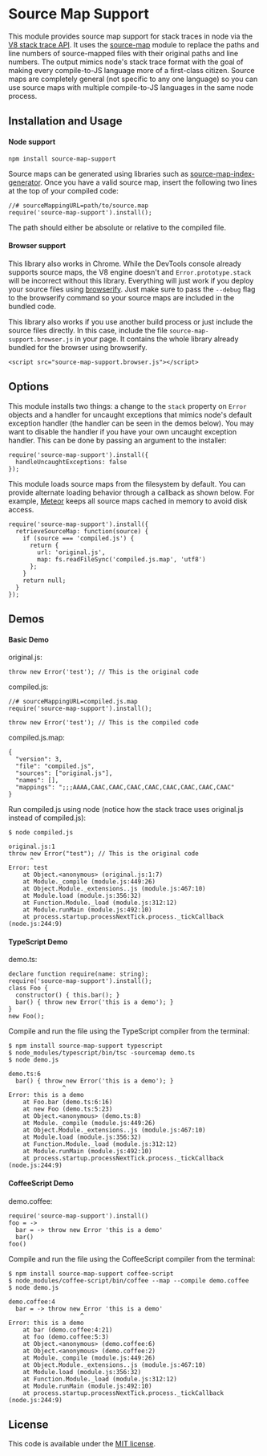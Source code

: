 # Source Map Support

This module provides source map support for stack traces in node via the [V8 stack trace API](http://code.google.com/p/v8/wiki/JavaScriptStackTraceApi). It uses the [source-map](https://github.com/mozilla/source-map) module to replace the paths and line numbers of source-mapped files with their original paths and line numbers. The output mimics node's stack trace format with the goal of making every compile-to-JS language more of a first-class citizen. Source maps are completely general (not specific to any one language) so you can use source maps with multiple compile-to-JS languages in the same node process.

## Installation and Usage

#### Node support

    npm install source-map-support

Source maps can be generated using libraries such as [source-map-index-generator](https://github.com/twolfson/source-map-index-generator). Once you have a valid source map, insert the following two lines at the top of your compiled code:

    //# sourceMappingURL=path/to/source.map
    require('source-map-support').install();

The path should either be absolute or relative to the compiled file.

#### Browser support

This library also works in Chrome. While the DevTools console already supports source maps, the V8 engine doesn't and `Error.prototype.stack` will be incorrect without this library. Everything will just work if you deploy your source files using [browserify](http://browserify.org/). Just make sure to pass the `--debug` flag to the browserify command so your source maps are included in the bundled code.

This library also works if you use another build process or just include the source files directly. In this case, include the file `source-map-support.browser.js` in your page. It contains the whole library already bundled for the browser using browserify.

    <script src="source-map-support.browser.js"></script>

## Options

This module installs two things: a change to the `stack` property on `Error` objects and a handler for uncaught exceptions that mimics node's default exception handler (the handler can be seen in the demos below). You may want to disable the handler if you have your own uncaught exception handler. This can be done by passing an argument to the installer:

    require('source-map-support').install({
      handleUncaughtExceptions: false
    });

This module loads source maps from the filesystem by default. You can provide alternate loading behavior through a callback as shown below. For example, [Meteor](https://github.com/meteor) keeps all source maps cached in memory to avoid disk access.

    require('source-map-support').install({
      retrieveSourceMap: function(source) {
        if (source === 'compiled.js') {
          return {
            url: 'original.js',
            map: fs.readFileSync('compiled.js.map', 'utf8')
          };
        }
        return null;
      }
    });

## Demos

#### Basic Demo

original.js:

    throw new Error('test'); // This is the original code

compiled.js:

    //# sourceMappingURL=compiled.js.map
    require('source-map-support').install();

    throw new Error('test'); // This is the compiled code

compiled.js.map:

    {
      "version": 3,
      "file": "compiled.js",
      "sources": ["original.js"],
      "names": [],
      "mappings": ";;;AAAA,CAAC,CAAC,CAAC,CAAC,CAAC,CAAC,CAAC,CAAC"
    }

Run compiled.js using node (notice how the stack trace uses original.js instead of compiled.js):

    $ node compiled.js

    original.js:1
    throw new Error("test"); // This is the original code
          ^
    Error: test
        at Object.<anonymous> (original.js:1:7)
        at Module._compile (module.js:449:26)
        at Object.Module._extensions..js (module.js:467:10)
        at Module.load (module.js:356:32)
        at Function.Module._load (module.js:312:12)
        at Module.runMain (module.js:492:10)
        at process.startup.processNextTick.process._tickCallback (node.js:244:9)

#### TypeScript Demo

demo.ts:

    declare function require(name: string);
    require('source-map-support').install();
    class Foo {
      constructor() { this.bar(); }
      bar() { throw new Error('this is a demo'); }
    }
    new Foo();

Compile and run the file using the TypeScript compiler from the terminal:

    $ npm install source-map-support typescript
    $ node_modules/typescript/bin/tsc -sourcemap demo.ts
    $ node demo.js

    demo.ts:6
      bar() { throw new Error('this is a demo'); }
                   ^
    Error: this is a demo
        at Foo.bar (demo.ts:6:16)
        at new Foo (demo.ts:5:23)
        at Object.<anonymous> (demo.ts:8)
        at Module._compile (module.js:449:26)
        at Object.Module._extensions..js (module.js:467:10)
        at Module.load (module.js:356:32)
        at Function.Module._load (module.js:312:12)
        at Module.runMain (module.js:492:10)
        at process.startup.processNextTick.process._tickCallback (node.js:244:9)

#### CoffeeScript Demo

demo.coffee:

    require('source-map-support').install()
    foo = ->
      bar = -> throw new Error 'this is a demo'
      bar()
    foo()

Compile and run the file using the CoffeeScript compiler from the terminal:

    $ npm install source-map-support coffee-script
    $ node_modules/coffee-script/bin/coffee --map --compile demo.coffee
    $ node demo.js

    demo.coffee:4
      bar = -> throw new Error 'this is a demo'
                        ^
    Error: this is a demo
        at bar (demo.coffee:4:21)
        at foo (demo.coffee:5:3)
        at Object.<anonymous> (demo.coffee:6)
        at Object.<anonymous> (demo.coffee:2)
        at Module._compile (module.js:449:26)
        at Object.Module._extensions..js (module.js:467:10)
        at Module.load (module.js:356:32)
        at Function.Module._load (module.js:312:12)
        at Module.runMain (module.js:492:10)
        at process.startup.processNextTick.process._tickCallback (node.js:244:9)

## License

This code is available under the [MIT license](http://opensource.org/licenses/MIT).
